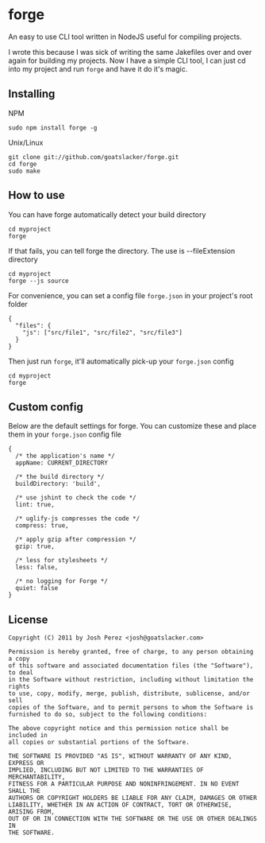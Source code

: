 # forge

An easy to use CLI tool written in NodeJS useful for compiling projects.

I wrote this because I was sick of writing the same Jakefiles over and over again for building my projects.
Now I have a simple CLI tool, I can just cd into my project and run `forge` and have it do it's magic.

## Installing

NPM

    sudo npm install forge -g

Unix/Linux

    git clone git://github.com/goatslacker/forge.git
    cd forge
    sudo make

## How to use

You can have forge automatically detect your build directory

    cd myproject
    forge

If that fails, you can tell forge the directory. The use is --fileExtension directory

    cd myproject
    forge --js source

For convenience, you can set a config file `forge.json` in your project's root folder

    {
      "files": {
        "js": ["src/file1", "src/file2", "src/file3"]
      }
    }

Then just run `forge`, it'll automatically pick-up your `forge.json` config

    cd myproject
    forge

## Custom config

Below are the default settings for forge. You can customize these and place them in your `forge.json` config file

    {
      /* the application's name */
      appName: CURRENT_DIRECTORY
    
      /* the build directory */
      buildDirectory: 'build',

      /* use jshint to check the code */
      lint: true,

      /* uglify-js compresses the code */
      compress: true,

      /* apply gzip after compression */
      gzip: true,

      /* less for stylesheets */
      less: false,

      /* no logging for Forge */
      quiet: false
    }

## License

    Copyright (C) 2011 by Josh Perez <josh@goatslacker.com>

    Permission is hereby granted, free of charge, to any person obtaining a copy
    of this software and associated documentation files (the "Software"), to deal
    in the Software without restriction, including without limitation the rights
    to use, copy, modify, merge, publish, distribute, sublicense, and/or sell
    copies of the Software, and to permit persons to whom the Software is
    furnished to do so, subject to the following conditions:

    The above copyright notice and this permission notice shall be included in
    all copies or substantial portions of the Software.

    THE SOFTWARE IS PROVIDED "AS IS", WITHOUT WARRANTY OF ANY KIND, EXPRESS OR
    IMPLIED, INCLUDING BUT NOT LIMITED TO THE WARRANTIES OF MERCHANTABILITY,
    FITNESS FOR A PARTICULAR PURPOSE AND NONINFRINGEMENT. IN NO EVENT SHALL THE
    AUTHORS OR COPYRIGHT HOLDERS BE LIABLE FOR ANY CLAIM, DAMAGES OR OTHER
    LIABILITY, WHETHER IN AN ACTION OF CONTRACT, TORT OR OTHERWISE, ARISING FROM,
    OUT OF OR IN CONNECTION WITH THE SOFTWARE OR THE USE OR OTHER DEALINGS IN
    THE SOFTWARE.
